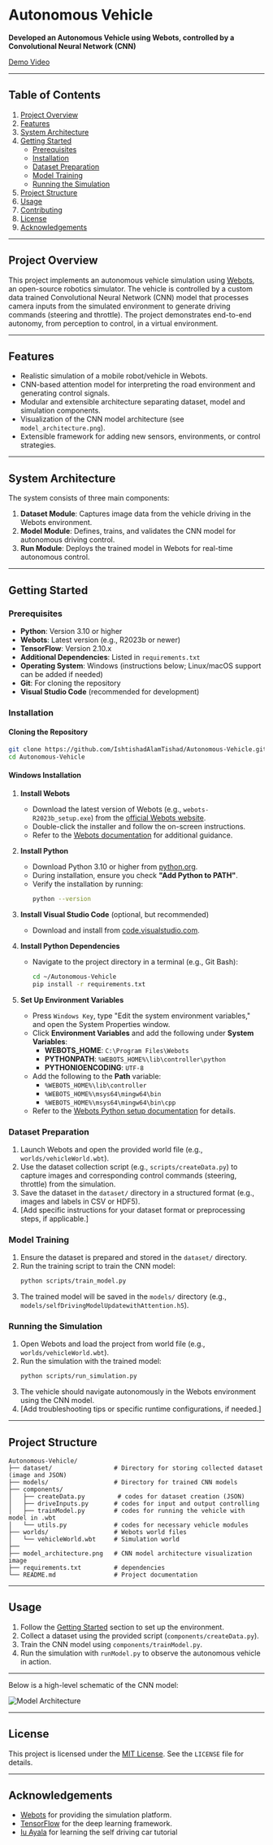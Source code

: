 # Autonomous Vehicle
**Developed an Autonomous Vehicle using Webots, controlled by a Convolutional Neural Network (CNN)**

[Demo Video](https://youtu.be/mcM9Ateer5I?si=Ds7jcd3WmixGMfo3)

---

## Table of Contents
1. [Project Overview](#project-overview)
2. [Features](#features)
3. [System Architecture](#system-architecture)
4. [Getting Started](#getting-started)
   - [Prerequisites](#prerequisites)
   - [Installation](#installation)
   - [Dataset Preparation](#dataset-preparation)
   - [Model Training](#model-training)
   - [Running the Simulation](#running-the-simulation)
5. [Project Structure](#project-structure)
6. [Usage](#usage)
7. [Contributing](#contributing)
8. [License](#license)
9. [Acknowledgements](#acknowledgements)

---

## Project Overview
This project implements an autonomous vehicle simulation using [Webots](https://cyberbotics.com/), an open-source robotics simulator. The vehicle is controlled by a custom data trained Convolutional Neural Network (CNN) model that processes camera inputs from the simulated environment to generate driving commands (steering and throttle). 
The project demonstrates end-to-end autonomy, from perception to control, in a virtual environment.

---

## Features
- Realistic simulation of a mobile robot/vehicle in Webots.
- CNN-based attention model for interpreting the road environment and generating control signals.
- Modular and extensible architecture separating dataset, model and simulation components.
- Visualization of the CNN model architecture (see `model_architecture.png`).
- Extensible framework for adding new sensors, environments, or control strategies.

---

## System Architecture
The system consists of three main components:
1. **Dataset Module**: Captures image data from the vehicle driving in the Webots environment.
2. **Model Module**: Defines, trains, and validates the CNN model for autonomous driving control.
3. **Run Module**: Deploys the trained model in Webots for real-time autonomous control.

---


## Getting Started

### Prerequisites
- **Python**: Version 3.10 or higher
- **Webots**: Latest version (e.g., R2023b or newer)
- **TensorFlow**: Version 2.10.x
- **Additional Dependencies**: Listed in `requirements.txt`
- **Operating System**: Windows (instructions below; Linux/macOS support can be added if needed)
- **Git**: For cloning the repository
- **Visual Studio Code** (recommended for development)

### Installation

#### Cloning the Repository
```bash
git clone https://github.com/IshtishadAlamTishad/Autonomous-Vehicle.git
cd Autonomous-Vehicle
```

#### Windows Installation

1. **Install Webots**
   - Download the latest version of Webots (e.g., `webots-R2023b_setup.exe`) from the [official Webots website](https://cyberbotics.com/#download).
   - Double-click the installer and follow the on-screen instructions.
   - Refer to the [Webots documentation](https://cyberbotics.com/doc/guide/installation-procedure) for additional guidance.

2. **Install Python**
   - Download Python 3.10 or higher from [python.org](https://www.python.org/downloads/).
   - During installation, ensure you check **"Add Python to PATH"**.
   - Verify the installation by running:
     ```bash
     python --version
     ```

3. **Install Visual Studio Code** (optional, but recommended)
   - Download and install from [code.visualstudio.com](https://code.visualstudio.com/).

4. **Install Python Dependencies**
   - Navigate to the project directory in a terminal (e.g., Git Bash):
     ```bash
     cd ~/Autonomous-Vehicle
     pip install -r requirements.txt
     ```

5. **Set Up Environment Variables**
   - Press `Windows Key`, type "Edit the system environment variables," and open the System Properties window.
   - Click **Environment Variables** and add the following under **System Variables**:
     - **WEBOTS_HOME**: `C:\Program Files\Webots`
     - **PYTHONPATH**: `%WEBOTS_HOME%\lib\controller\python`
     - **PYTHONIOENCODING**: `UTF-8`
   - Add the following to the **Path** variable:
     - `%WEBOTS_HOME%\lib\controller`
     - `%WEBOTS_HOME%\msys64\mingw64\bin`
     - `%WEBOTS_HOME%\msys64\mingw64\bin\cpp`
   - Refer to the [Webots Python setup documentation](https://cyberbotics.com/doc/guide/running-extern-controllers#python-setup) for details.

### Dataset Preparation
1. Launch Webots and open the provided world file (e.g., `worlds/vehicleWorld.wbt`).
2. Use the dataset collection script (e.g., `scripts/createData.py`) to capture images and corresponding control commands (steering, throttle) from the simulation.
3. Save the dataset in the `dataset/` directory in a structured format (e.g., images and labels in CSV or HDF5).
4. [Add specific instructions for your dataset format or preprocessing steps, if applicable.]

### Model Training
1. Ensure the dataset is prepared and stored in the `dataset/` directory.
2. Run the training script to train the CNN model:
   ```bash
   python scripts/train_model.py
   ```
3. The trained model will be saved in the `models/` directory (e.g., `models/selfDrivingModelUpdatewithAttention.h5`).

### Running the Simulation
1. Open Webots and load the project from world file (e.g., `worlds/vehicleWorld.wbt`).
2. Run the simulation with the trained model:
   ```bash
   python scripts/run_simulation.py
   ```
3. The vehicle should navigate autonomously in the Webots environment using the CNN model.
4. [Add troubleshooting tips or specific runtime configurations, if needed.]

---

## Project Structure
```
Autonomous-Vehicle/
├── dataset/                 # Directory for storing collected dataset (image and JSON)
├── models/                  # Directory for trained CNN models
├── components/              
│   ├── createData.py         # codes for dataset creation (JSON)
│   ├── driveInputs.py       # codes for input and output controlling
│   ├── trainModel.py        # codes for running the vehicle with model in .wbt
│   └── utils.py             # codes for necessary vehicle modules
├── worlds/                  # Webots world files
│   └── vehicleWorld.wbt     # Simulation world
├── 
├── model_architecture.png   # CNN model architecture visualization image
├── requirements.txt         # dependencies
└── README.md                # Project documentation
```

---

## Usage
1. Follow the [Getting Started](#getting-started) section to set up the environment.
2. Collect a dataset using the provided script (`components/createData.py`).
3. Train the CNN model using `components/trainModel.py`.
4. Run the simulation with `runModel.py` to observe the autonomous vehicle in action.


---

Below is a high-level schematic of the CNN model:

![Model Architecture](model_architecture.png)

---

## License
This project is licensed under the [MIT License](LICENSE). See the `LICENSE` file for details.

---

## Acknowledgements
- [Webots](https://cyberbotics.com/) for providing the simulation platform.
- [TensorFlow](https://www.tensorflow.org/) for the deep learning framework.
- [Iu Ayala](https://github.com/IuAyala) for learning the self driving car tutorial